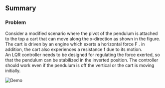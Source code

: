 ## Summary
### Problem

Consider a modified scenario where the pivot of the pendulum is attached to the top a cart that can move along the x-direction as shown in the figure. 
The cart is driven by an engine which exerts a horizontal force  F . in addition, the cart also experiences a resistance  f  due to its motion.  
An LQR controller needs to be designed for regulating the force exerted, so that the pendulum can be stabilized in the inverted position. 
The controller should work even if the pendulum is off the vertical or the cart is moving initially.

![Demo](https://github.com/Abhinandan-Kumbhar/ControlsProject-InvertedPendulum/blob/main/Demo.mp41111)
